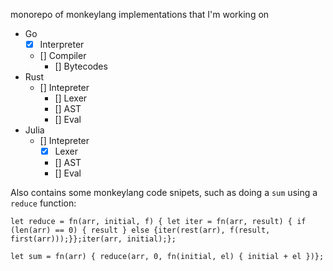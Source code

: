 monorepo of monkeylang implementations that I'm working on

- Go
	- [x] Interpreter
	- [] Compiler
		- [] Bytecodes
- Rust
	- [] Intepreter
		- [] Lexer
		- [] AST
		- [] Eval
- Julia
	- [] Intepreter
		- [x] Lexer
		- [] AST
		- [] Eval

Also contains some monkeylang code snipets, such as doing a `sum` using a `reduce` function:

```
let reduce = fn(arr, initial, f) { let iter = fn(arr, result) { if (len(arr) == 0) { result } else {iter(rest(arr), f(result, first(arr)));}};iter(arr, initial);};

let sum = fn(arr) { reduce(arr, 0, fn(initial, el) { initial + el })};
```
